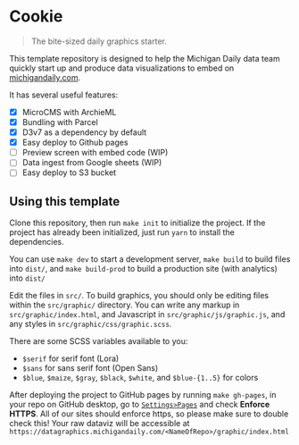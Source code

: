 # Cookie

> The bite-sized daily graphics starter.

This template repository is designed to help the Michigan Daily data team
quickly start up and produce data visualizations to embed on
[michigandaily.com](https://michigandaily.com).

It has several useful features:

- [X] MicroCMS with ArchieML
- [X] Bundling with Parcel
- [X] D3v7 as a dependency by default
- [X] Easy deploy to Github pages
- [ ] Preview screen with embed code (WIP)
- [ ] Data ingest from Google sheets (WIP)
- [ ] Easy deploy to S3 bucket

## Using this template

Clone this repository, then run `make init` to initialize the project. If the
project has already been initialized, just run `yarn` to install the
dependencies.

You can use `make dev` to start a development server, `make build` to build
files into `dist/`, and `make build-prod` to build a production site (with
analytics) into `dist/`

Edit the files in `src/`. To build graphics, you should only be editing files
within the `src/graphic/` directory. You can write any markup in
`src/graphic/index.html`, and Javascript in `src/graphic/js/graphic.js`, and any
styles in `src/graphic/css/graphic.scss`.

There are some SCSS variables available to you:

- `$serif` for serif font (Lora)
- `$sans` for sans serif font (Open Sans)
- `$blue`, `$maize`, `$gray`, `$black`, `$white`, and `$blue-{1..5}` for colors

After deploying the project to GitHub pages by running `make gh-pages`, in your repo on GitHub desktop, go to [`Settings>Pages`](../../settings/pages) and check **Enforce HTTPS**. All of our sites should enforce https, so please make sure to double check this! Your raw dataviz will be accessible at `https://datagraphics.michigandaily.com/<NameOfRepo>/graphic/index.html`
